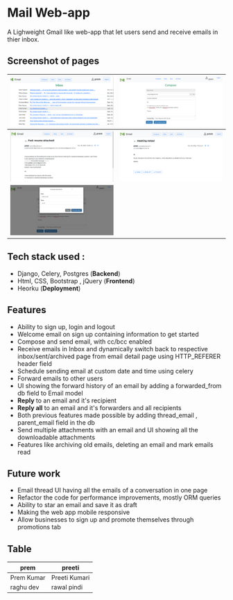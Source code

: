 # Mail Web-app 
A Lighweight Gmail like web-app that let users send and receive emails in thier inbox.

## Screenshot of pages
| ![inbox](images/inbox.png) | ![compose](images/compose.png) |
| -- | -- |
| ![forward](images/forward.png) | ![email_detail](images/email_detail.png)|
| ![scheduled-email](images/scheduled-email.png) |

## Tech stack used :
* Django, Celery, Postgres (**Backend**)
* Html, CSS, Bootstrap , jQuery (**Frontend**)
* Heorku (**Deployment**)

## Features

* Ability to sign up, login and logout
* Welcome email on sign up containing information to get started 
* Compose and send email, with cc/bcc enabled 
* ‌Receive emails in Inbox and dynamically switch back to respective  inbox/sent/archived page from email detail page using HTTP_REFERER header field 
* Schedule sending email at custom date and time using celery 
* Forward emails to other users 
* ‌UI showing the forward history of an email by adding a forwarded_from db field to Email model
* **Reply** to an email  and it's recipient ‌
* **Reply all**  to an email and it's forwarders and all recipients
* ‌Both previous features made possible by adding thread_email , parent_email field in the db
*  Send multiple attachments with an email and UI showing all the downloadable attachments
* Features like archiving old emails, deleting an email and mark emails read


## Future work

* Email thread UI having all the emails of a conversation in one page 
* ‌Refactor the code for performance improvements, mostly ORM queries
* Ability to star an email and save it as draft
* Making the web app mobile responsive
*  Allow businesses to sign up and promote themselves  through promotions tab 


## Table

| prem | preeti |
| -- | -- |
| Prem Kumar | Preeti Kumari |
| raghu dev | rawal pindi |



